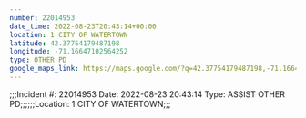 ```yaml
---
number: 22014953
date_time: 2022-08-23T20:43:14+00:00
location: 1 CITY OF WATERTOWN
latitude: 42.37754179487198
longitude: -71.16647102564252
type: OTHER PD
google_maps_link: https://maps.google.com/?q=42.37754179487198,-71.16647102564252
---
```


;;;Incident #: 22014953   Date: 2022-08-23 20:43:14   Type: ASSIST OTHER PD;;;;;;Location: 1 CITY OF WATERTOWN;;;
